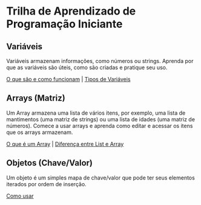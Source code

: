 # Trilha de Aprendizado de Programação Iniciante

## Variáveis

Variáveis armazenam informações, como números ou strings. Aprenda por que as variáveis são úteis, como são criadas e pratique seu uso.

[O que são e como funcionam](https://www.explorandoti.com.br/o-que-sao-variaveis-e-como-funcionam-no-python-3/) | [Tipos de Variáveis](https://pythonacademy.com.br/blog/tipos-de-variaveis-no-python) 

## Arrays (Matriz)

Um Array armazena uma lista de vários itens, por exemplo, uma lista de mantimentos (uma matriz de strings) ou uma lista de idades (uma matriz de números). Comece a usar arrays e aprenda como editar e acessar os itens que os arrays armazenam.

[O que é um Array](https://celsokitamura.com.br/o-que-e-array-em-python/) | [Diferença entre List e Array](https://acervolima.com/diferenca-entre-list-e-array-em-python/)

## Objetos (Chave/Valor)

Um objeto é um simples mapa de chave/valor que pode ter seus elementos iterados por ordem de inserção.

[Como usar](https://www.treinaweb.com.br/blog/orientacao-a-objetos-em-python) 
